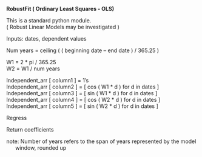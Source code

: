 **RobustFit ( Ordinary Least Squares - OLS)**  

This is a standard python module.  
( Robust Linear Models may be investigated )  

Inputs: dates, dependent values  

Num years = ceiling ( ( beginning date – end date ) / 365.25 )  

W1 = 2 * pi / 365.25  
W2 = W1 / num years  

Independent_arr [ column1 ] = 1’s  
Independent_arr [ column2 ] = [ cos ( W1 * d ) for d in dates ]  
Independent_arr [ column3 ] = [ sin ( W1 * d ) for d in dates ]  
Independent_arr [ column4 ] = [ cos ( W2 * d ) for d in dates ]  
Independent_arr [ column5 ] = [ sin ( W2 * d ) for d in dates ]  

Regress  

Return coefficients  

note: Number of years refers to the span of years represented by the model  
&nbsp;&nbsp;&nbsp;&nbsp;&nbsp;&nbsp;window, rounded up
